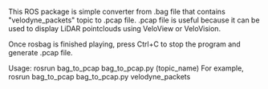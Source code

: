 This ROS package is simple converter from .bag file that contains "velodyne_packets" topic to .pcap file.
.pcap file is useful because it can be used to display LiDAR pointclouds using VeloView or VeloVision.

Once rosbag is finished playing, press Ctrl+C to stop the program and generate .pcap file.

Usage: rosrun bag_to_pcap bag_to_pcap.py (topic_name)
For example, rosrun bag_to_pcap bag_to_pcap.py velodyne_packets
